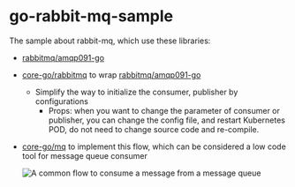 # go-rabbit-mq-sample
The sample about rabbit-mq, which use these libraries:
- [rabbitmq/amqp091-go](https://github.com/rabbitmq/amqp091-go)
- [core-go/rabbitmq](https://github.com/core-go/rabbitmq) to wrap [rabbitmq/amqp091-go](https://github.com/rabbitmq/amqp091-go)
  - Simplify the way to initialize the consumer, publisher by configurations
    - Props: when you want to change the parameter of consumer or publisher, you can change the config file, and restart Kubernetes POD, do not need to change source code and re-compile.
- [core-go/mq](https://github.com/core-go/mq) to implement this flow, which can be considered a low code tool for message queue consumer

  ![A common flow to consume a message from a message queue](https://cdn-images-1.medium.com/max/800/1*Y4QUN6QnfmJgaKigcNHbQA.png)